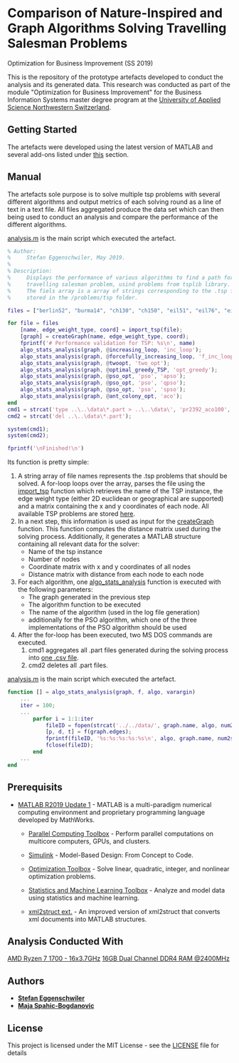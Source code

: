 # Comparison of Nature-Inspired and Graph Algorithms Solving Travelling Salesman Problems
Optimization for Business Improvement (SS 2019)

This is the repository of the prototype artefacts developed to conduct the analysis and its generated data. This research was conducted as part of the module "Optimization for Business Improvement" for the Business Information Systems master degree program at the [University of Applied Science Northwestern Switzerland](https://www.fhnw.ch/en/degree-programmes/business/msc-bis).

## Getting Started

The artefacts were developed using the latest version of MATLAB and several add-ons listed under [this](#prerequisits) section.

## Manual

The artefacts sole purpose is to solve multiple tsp problems with several different algorithms and output metrics of each solving round as a line of text in a text file. All files aggregated produce the data set which can then being used to conduct an analysis and compare the performance of the different algorithms.

[analysis.m](https://github.com/StefanEggenschwiler/obi-ss2019-submission/blob/master/code/matlab/analysis.m) is the main script which executed the artefact.
```Matlab
% Author:
%     Stefan Eggenschwiler, May 2019.
% 
% Description: 
%     Displays the performance of various algorithms to find a path for the
%     travelling salesman problem, usind problems from tsplib library.
%     The fiels array is a array of strings corresponding to the .tsp files
%     stored in the /problems/tsp folder. 

files = ["berlin52", "burma14", "ch130", "ch150", "eil51", "eil76", "eil101", "gr96", "gr202", "gr666", ...];

for file = files
    [name, edge_weight_type, coord] = import_tsp(file);
    [graph] = createGraph(name, edge_weight_type, coord);
    fprintf('# Performance validation for TSP: %s\n', name)
    algo_stats_analysis(graph, @increasing_loop, 'inc_loop');
    algo_stats_analysis(graph, @forcefully_increasing_loop, 'f_inc_loop');
    algo_stats_analysis(graph, @twoopt, 'two_opt');
    algo_stats_analysis(graph, @optimal_greedy_TSP, 'opt_greedy');
    algo_stats_analysis(graph, @pso_opt, 'pso', 'apso');
    algo_stats_analysis(graph, @pso_opt, 'pso', 'qpso');
    algo_stats_analysis(graph, @pso_opt, 'pso', 'spso');
    algo_stats_analysis(graph, @ant_colony_opt, 'aco');
end
cmd1 = strcat('type ..\..\data\*.part > ..\..\data\', 'pr2392_aco100', '.csv');
cmd2 = strcat('del ..\..\data\*.part');

system(cmd1);
system(cmd2);

fprintf('\nFinished!\n')
```
Its function is pretty simple:
1. A string array of file names represents the .tsp problems that should be solved. A for-loop loops over the array, parses the file using the [import_tsp](https://github.com/StefanEggenschwiler/obi-ss2019-submission/blob/master/code/matlab/import_tsp.m) function which retrieves the name of the TSP instance, the edge weight type (either 2D euclidean or geographical are supported) and a matrix containing the x and y coordinates of each node. All available TSP problems are stored [here](https://github.com/StefanEggenschwiler/obi-ss2019-submission/blob/master/code/matlab/problems/tsp/).
2. In a next step, this information is used as input for the [createGraph](https://github.com/StefanEggenschwiler/obi-ss2019-submission/blob/master/code/matlab/createGraph.m) function. This function computes the distance matrix used during the solving process. Additionally, it generates a MATLAB structure containing all relevant data for the solver:
    * Name of the tsp instance
    * Number of nodes
    * Coordinate matrix with x and y coordinates of all nodes
    * Distance matrix with distance from each node to each node
3. For each algorithm, one [algo_stats_analysis](https://github.com/StefanEggenschwiler/obi-ss2019-submission/blob/master/code/matlab/algo_stats_analysis.m) function is executed with the following parameters:
    * The graph generated in the previous step
    * The algorithm function to be executed
    * The name of the algorithm (used in the log file generation)
    * additionally for the PSO algorithm, which one of the three implementations of the PSO algorithm should be used
4. After the for-loop has been executed, two MS DOS commands are executed.
    1. cmd1 aggregates all .part files generated during the solving process into [one .csv file](https://github.com/StefanEggenschwiler/obi-ss2019-submission/blob/master/data/data02.csv).
    2. cmd2 deletes all .part files.

[analysis.m](https://github.com/StefanEggenschwiler/obi-ss2019-submission/blob/master/code/matlab/analysis.m) is the main script which executed the artefact.
```Matlab
function [] = algo_stats_analysis(graph, f, algo, varargin)
    ...
    iter = 100;
    ...
        parfor i = 1:1:iter
            fileID = fopen(strcat('../../data/', graph.name, algo, num2str(i), '.part'), 'w');
            [p, d, t] = f(graph.edges);
            fprintf(fileID, '%s:%s:%s:%s:%s\n', algo, graph.name, num2str(i), num2str(d), num2str(t));
            fclose(fileID);
        end
    ...
end
```



## Prerequisits

* [MATLAB R2019 Update 1](https://ch.mathworks.com/products/matlab.html) - MATLAB is a multi-paradigm numerical computing environment and proprietary programming language developed by MathWorks.

  * [Parallel Computing Toolbox](https://ch.mathworks.com/products/parallel-computing.html) - Perform parallel computations on multicore computers, GPUs, and clusters.

  * [Simulink](https://ch.mathworks.com/products/simulink.html) - Model-Based Design: From Concept to Code.

  * [Optimization Toolbox](https://ch.mathworks.com/products/optimization.html) - Solve linear, quadratic, integer, and nonlinear optimization problems.

  * [Statistics and Machine Learning Toolbox](https://ch.mathworks.com/products/statistics.html) - Analyze and model data using statistics and machine learning.

  * [xml2struct ext.](https://ch.mathworks.com/matlabcentral/fileexchange/58700-xml2struct-with-bug-fix-and-added-features) - An improved version of xml2struct that converts xml documents into MATLAB structures.
  
## Analysis Conducted With
[AMD Ryzen 7 1700 - 16x3.7GHz](https://www.amd.com/en/products/cpu/amd-ryzen-7-1700)
[16GB Dual Channel DDR4 RAM @2400MHz](https://www.gskill.com/en/product/f4-2400c16d-16gfx)

## Authors

* **[Stefan Eggenschwiler](mailto:stefan.eggenschwiler@students.fhnw.ch)**
* **[Maja Spahic-Bogdanovic](mailto:maja.spahic@students.fhnw.ch)**

## License

This project is licensed under the MIT License - see the [LICENSE](LICENSE) file for details

